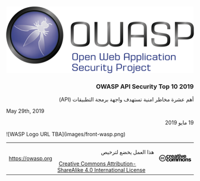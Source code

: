 ![OWASP LOGO](images/owasp-logo.png)


<h3 dir='rtl' align='right'>OWASP API Security Top 10 2019</h3>

 <p dir='rtl' align='right'> أهم عشرة مخاظر امنية تستهدف واجهة برمجة التطبيقات (API)</p>

May 29th, 2019
 <p dir='rtl' align='right'> 19 مايو 2019</p>
![WASP Logo URL TBA](images/front-wasp.png)

| | | |
| - | - | - |
| https://owasp.org |  <p dir='rtl' align='right'>هذا العمل يخضع لترخيص</p> [Creative Commons Attribution-ShareAlike 4.0 International License][1] | ![Creative Commons License Logo](images/front-cc.png) |

[1]: http://creativecommons.org/licenses/by-sa/4.0/


